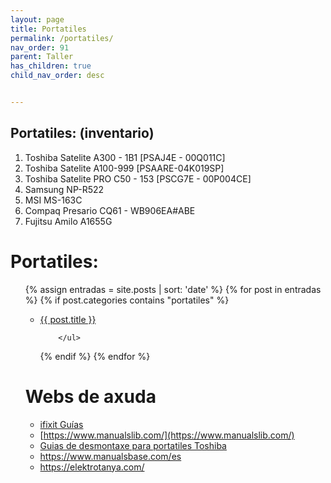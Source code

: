 ```yaml
---
layout: page
title: Portatiles
permalink: /portatiles/
nav_order: 91
parent: Taller
has_children: true
child_nav_order: desc


---
```

Portatiles: (inventario)
--- 

1. Toshiba Satelite A300 - 1B1 [PSAJ4E - 00Q011C]
2. Toshiba Satelite  A100-999 [PSAARE-04K019SP]
3. Toshiba Satelite PRO  C50   - 153 [PSCG7E - 00P004CE]
4. Samsung NP-R522 
5. MSI MS-163C 
6. Compaq Presario CQ61  - WB906EA#ABE
7. Fujitsu  Amilo A1655G

# Portatiles:

<ul>
 {% assign entradas = site.posts | sort: 'date' %}
  {% for post in entradas %}
   {% if post.categories contains "portatiles" %}
        <ul>
          <li>
             <a class="post-link" href="{{ post.url | prepend: site.baseurl }}">{{ post.title }}</a>
          </li>
          
        </ul>
   {% endif %}
  {% endfor %}
</ul>


# Webs de axuda
- [ifixit Guías](https://es.ifixit.com/Gu%C3%ADa?)
- [https://www.manualslib.com/](https://www.manualslib.com/)
- [Guias de desmontaxe para portatiles Toshiba](http://www.irisvista.com/tech/)
- https://www.manualsbase.com/es
- [https://elektrotanya.com/ ](https://elektrotanya.com/ )

